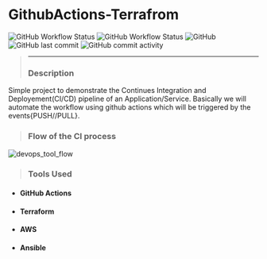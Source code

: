 # GithubActions-Terrafrom
![GitHub Workflow Status](https://img.shields.io/github/actions/workflow/status/Rajchary/GitOps/plan.yml?label=Apply-build)   ![GitHub Workflow Status](https://img.shields.io/github/actions/workflow/status/Rajchary/GitOps/plan.yml?label=plan-build)   ![GitHub](https://img.shields.io/github/license/Rajchary/Gitops?color=blueviolet)   ![GitHub last commit](https://img.shields.io/github/last-commit/rajchary/gitops?color=blueviolet)  ![GitHub commit activity](https://img.shields.io/github/commit-activity/y/Rajchary/Gitops?color=blueviolet)
> ***
> ### Description
Simple project to demonstrate the Continues Integration and Deployement(CI/CD) pipeline of an Application/Service. Basically we will automate the workflow using github actions which will be triggered by the events{PUSH//PULL}.
> ### Flow of the CI process
![devops_tool_flow](https://user-images.githubusercontent.com/52353471/215320636-77235b80-ee88-476b-97b8-e4b3457bcf59.png)


> ### Tools Used
* #### GitHub Actions
* #### Terraform
* #### AWS 
* #### Ansible

